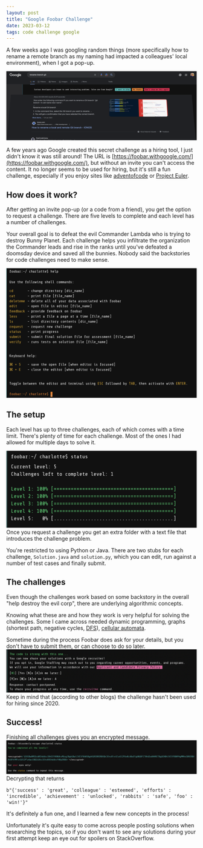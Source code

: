 ```yaml
---
layout: post
title: "Google Foobar Challenge"
date: 2023-03-12
tags: code challenge google
---
```


A few weeks ago I was googling random things (more specifically how to rename a remote branch as my naming had impacted a colleagues' local environment), when I got a pop-up.

![Google search with secret pop-up](/assets/images/foobar1.png)

A few years ago Google created this secret challenge as a hiring tool, I just didn't know it was still around! The URL is [https://foobar.withgoogle.com/](https://foobar.withgoogle.com/), but without an invite you can't access the content. It no longer seems to be used for hiring, but it's still a fun challenge, especially if you enjoy sites like [adventofcode](https://adventofcodecom/) or [Project Euler](https://projecteuler.net/).

## How does it work?

After getting an invite pop-up (or a code from a friend), you get the option to request a challenge. There are five levels to complete and each level has a number of challenges. 

Your overall goal is to defeat the evil Commander Lambda who is trying to destroy Bunny Planet. Each challenge helps you infiltrate the organization the Commander leads and rise in the ranks until you've defeated a doomsday device and saved all the bunnies. Nobody said the backstories for code challenges need to make sense.

![foobar help](/assets/images/foobar2.png)

## The setup

Each level has up to three challenges, each of which comes with a time limit. There's plenty of time for each challenge. Most of the ones I had allowed for multiple days to solve it.

![foobar levels](/assets/images/foobar5.png)
Once you request a challenge you get an extra folder with a text file that introduces the challenge problem.

You're restricted to using Python or Java. There are two stubs for each challenge, `Solution.java` and `solution.py`, which you can edit, run against a number of test cases and finally submit.

## The challenges

Even though the challenges work based on some backstory in the overall "help destroy the evil corp", there are underlying algorithmic concepts.

Knowing what these are and how they work is very helpful for solving the challenges. Some I came across needed dynamic programming, graphs (shortest path, negative cycles, [DFS](https://en.wikipedia.org/wiki/Depth-first_search)), [cellular automata](https://en.wikipedia.org/wiki/Cellular_automaton).

Sometime during the process Foobar does ask for your details, but you don't have to submit them, or can choose to do so later.
![foobar recruit](/assets/images/foobar3.png)
Keep in mind that (according to other blogs) the challenge hasn't been used for hiring since 2020. 

## Success! 

Finishing all challenges gives you an encrypted message.
![foobar finished](/assets/images/foobar4.png)
Decrypting that returns
```
b"{'success' : 'great', 'colleague' : 'esteemed', 'efforts' : 'incredible', 'achievement' : 'unlocked', 'rabbits' : 'safe', 'foo' : 'win!'}"
```

It's definitely a fun one, and I learned a few new concepts in the process!

Unfortunately it's quite easy to come across people posting solutions when researching the topics, so if you don't want to see any solutions during your first attempt keep an eye out for spoilers on StackOverflow.

